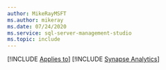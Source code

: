```yaml
---
author: MikeRayMSFT
ms.author: mikeray
ms.date: 07/24/2020
ms.service: sql-server-management-studio
ms.topic: include
---
```


[!INCLUDE [Applies to](../applies-md.md)] [!INCLUDE [Synapse Analytics](_asa.md)] 
